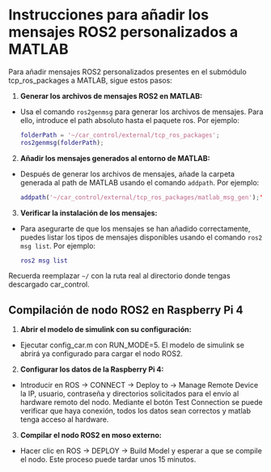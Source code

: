 # Instrucciones para añadir los mensajes ROS2 personalizados a MATLAB

Para añadir mensajes ROS2 personalizados presentes en el submódulo tcp_ros_packages a MATLAB, sigue estos pasos:

1. **Generar los archivos de mensajes ROS2 en MATLAB:**
  - Usa el comando `ros2genmsg` para generar los archivos de mensajes. Para ello, introduce el path absoluto hasta el paquete ros. Por ejemplo:
    ```matlab
    folderPath = '~/car_control/external/tcp_ros_packages';
    ros2genmsg(folderPath);
    ```

2. **Añadir los mensajes generados al entorno de MATLAB:**
  - Después de generar los archivos de mensajes, añade la carpeta generada al path de MATLAB usando el comando `addpath`. Por ejemplo:
    ```matlab
    addpath('~/car_control/external/tcp_ros_packages/matlab_msg_gen');');
    ```

3. **Verificar la instalación de los mensajes:**
  - Para asegurarte de que los mensajes se han añadido correctamente, puedes listar los tipos de mensajes disponibles usando el comando `ros2 msg list`. Por ejemplo:
    ```matlab
    ros2 msg list
    ```

Recuerda reemplazar `~/` con la ruta real al directorio donde tengas descargado car_control.

## Compilación de nodo ROS2 en Raspberry Pi 4
1. **Abrir el modelo de simulink con su configuración:**
  - Ejecutar config_car.m con RUN_MODE=5. El modelo de simulink se abrirá ya configurado para cargar el nodo ROS2.

2. **Configurar los datos de la Raspberry Pi 4:**
  - Introducir en ROS -> CONNECT -> Deploy to -> Manage Remote Device la IP, usuario, contraseña y directorios solicitados para el envío al hardware remoto del nodo. Mediante el botón Test Connection se puede verificar que haya conexión, todos los datos sean correctos y matlab tenga acceso al hardware.

3. **Compilar el nodo ROS2 en moso externo:**
  - Hacer clic en ROS -> DEPLOY -> Build Model y esperar a que se compile el nodo. Este proceso puede tardar unos 15 minutos.
